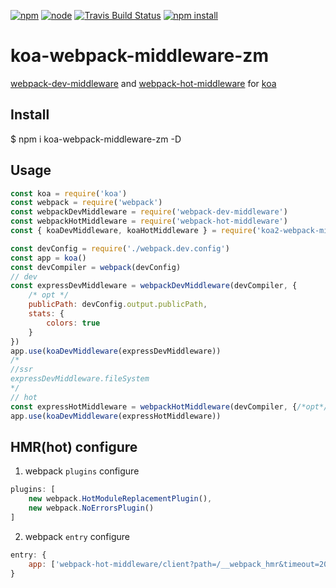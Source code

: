 [![npm][npm]][npm-url]
[![node][node]][node-url]
[![Travis Build Status](https://travis-ci.org/zeromake/koa-webpack-middleware-zm.svg?branch=master)](https://travis-ci.org/zeromake/koa-webpack-middleware-zm)
[![npm install](https://img.shields.io/npm/dm/koa-webpack-middleware-zm.svg)](https://npmjs.com/package/koa-webpack-middleware-zm)

# koa-webpack-middleware-zm
[webpack-dev-middleware](https://github.com/webpack/webpack-dev-middleware) and [webpack-hot-middleware](https://github.com/glenjamin/webpack-hot-middleware) for [koa](https://github.com/koajs/koa)

## Install
$ npm i koa-webpack-middleware-zm -D

## Usage
``` javascript
const koa = require('koa')
const webpack = require('webpack')
const webpackDevMiddleware = require('webpack-dev-middleware')
const webpackHotMiddleware = require('webpack-hot-middleware')
const { koaDevMiddleware, koaHotMiddleware } = require('koa2-webpack-middleware-zm')

const devConfig = require('./webpack.dev.config')
const app = koa()
const devCompiler = webpack(devConfig)
// dev
const expressDevMiddleware = webpackDevMiddleware(devCompiler, {
	/* opt */
	publicPath: devConfig.output.publicPath,
	stats: {
		colors: true
	}
})
app.use(koaDevMiddleware(expressDevMiddleware))
/*
//ssr
expressDevMiddleware.fileSystem
*/
// hot
const expressHotMiddleware = webpackHotMiddleware(devCompiler, {/*opt*/})
app.use(koaDevMiddleware(expressHotMiddleware))
```

## HMR(hot) configure
1. webpack `plugins` configure
``` javascript
plugins: [
	new webpack.HotModuleReplacementPlugin(),
	new webpack.NoErrorsPlugin()
]
```
2. webpack `entry` configure
``` javascript
entry: {
	app: ['webpack-hot-middleware/client?path=/__webpack_hmr&timeout=20000', 'app.js']
}
```

[npm]: https://img.shields.io/npm/v/koa-webpack-middleware-zm.svg
[npm-url]: https://npmjs.com/package/koa-webpack-middleware-zm

[node]: https://img.shields.io/node/v/koa-webpack-middleware-zm.svg
[node-url]: https://nodejs.org
